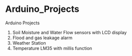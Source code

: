 # Arduino_Projects
Arduino Projects 
1. Soil Moisture and Water Flow sensors with LCD display
2. Flood and gas leakage alarm
3. Weather Station
4. Temperature LM35 with millis function
